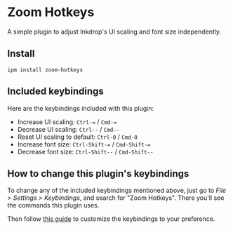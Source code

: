 # Zoom Hotkeys

A simple plugin to adjust Inkdrop's UI scaling and font size independently.

## Install

```
ipm install zoom-hotkeys
```

## Included keybindings

Here are the keybindings included with this plugin:
  - Increase UI scaling: `Ctrl-=` / `Cmd-=`
  - Decrease UI scaling: `Ctrl--` / `Cmd--`
  - Reset UI scaling to default: `Ctrl-0` / `Cmd-0`
  - Increase font size: `Ctrl-Shift-=` / `Cmd-Shift-=`
  - Decrease font size: `Ctrl-Shift--` / `Cmd-Shift--`

## How to change this plugin's keybindings

To change any of the included keybindings mentioned above, just go to *File > Settings > Keybindings*, and search for "Zoom Hotkeys". There you'll see the commands this plugin uses. 

Then follow [this guide](https://docs.inkdrop.app/manual/customizing-keybindings/) to customize the keybindings to your preference.

